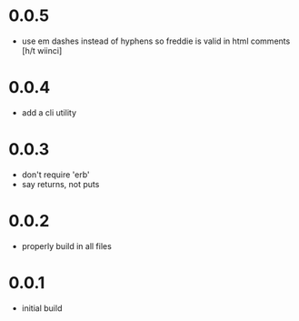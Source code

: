 # 0.0.5
- use em dashes instead of hyphens so freddie is valid in html comments [h/t wiinci]

# 0.0.4
- add a cli utility

# 0.0.3
- don't require 'erb'
- say returns, not puts

# 0.0.2
- properly build in all files

# 0.0.1
- initial build